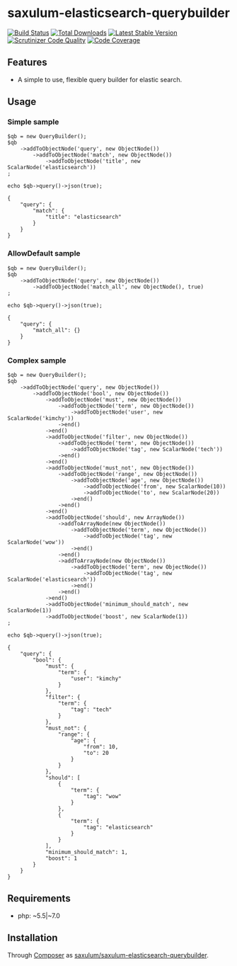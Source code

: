 # saxulum-elasticsearch-querybuilder

[![Build Status](https://api.travis-ci.org/saxulum/saxulum-elasticsearch-querybuilder.png?branch=master)](https://travis-ci.org/saxulum/saxulum-elasticsearch-querybuilder)
[![Total Downloads](https://poser.pugx.org/saxulum/saxulum-elasticsearch-querybuilder/downloads.png)](https://packagist.org/packages/saxulum/saxulum-elasticsearch-querybuilder)
[![Latest Stable Version](https://poser.pugx.org/saxulum/saxulum-elasticsearch-querybuilder/v/stable.png)](https://packagist.org/packages/saxulum/saxulum-elasticsearch-querybuilder)
[![Scrutinizer Code Quality](https://scrutinizer-ci.com/g/saxulum/saxulum-elasticsearch-querybuilder/badges/quality-score.png?b=master)](https://scrutinizer-ci.com/g/saxulum/saxulum-elasticsearch-querybuilder/?branch=master)
[![Code Coverage](https://scrutinizer-ci.com/g/saxulum/saxulum-elasticsearch-querybuilder/badges/coverage.png?b=master)](https://scrutinizer-ci.com/g/saxulum/saxulum-elasticsearch-querybuilder/?branch=master)

## Features

 * A simple to use, flexible query builder for elastic search.

## Usage

### Simple sample

```{.php}
$qb = new QueryBuilder();
$qb
    ->addToObjectNode('query', new ObjectNode())
        ->addToObjectNode('match', new ObjectNode())
            ->addToObjectNode('title', new ScalarNode('elasticsearch'))
;

echo $qb->query()->json(true);
```

```{.json}
{
    "query": {
        "match": {
            "title": "elasticsearch"
        }
    }
}
```

### AllowDefault sample

```{.php}
$qb = new QueryBuilder();
$qb
    ->addToObjectNode('query', new ObjectNode())
        ->addToObjectNode('match_all', new ObjectNode(), true)
;

echo $qb->query()->json(true);
```

```{.json}
{
    "query": {
        "match_all": {}
    }
}
```

### Complex sample

```{.php}
$qb = new QueryBuilder();
$qb
    ->addToObjectNode('query', new ObjectNode())
        ->addToObjectNode('bool', new ObjectNode())
            ->addToObjectNode('must', new ObjectNode())
                ->addToObjectNode('term', new ObjectNode())
                    ->addToObjectNode('user', new ScalarNode('kimchy'))
                ->end()
            ->end()
            ->addToObjectNode('filter', new ObjectNode())
                ->addToObjectNode('term', new ObjectNode())
                    ->addToObjectNode('tag', new ScalarNode('tech'))
                ->end()
            ->end()
            ->addToObjectNode('must_not', new ObjectNode())
                ->addToObjectNode('range', new ObjectNode())
                    ->addToObjectNode('age', new ObjectNode())
                        ->addToObjectNode('from', new ScalarNode(10))
                        ->addToObjectNode('to', new ScalarNode(20))
                    ->end()
                ->end()
            ->end()
            ->addToObjectNode('should', new ArrayNode())
                ->addToArrayNode(new ObjectNode())
                    ->addToObjectNode('term', new ObjectNode())
                        ->addToObjectNode('tag', new ScalarNode('wow'))
                    ->end()
                ->end()
                ->addToArrayNode(new ObjectNode())
                    ->addToObjectNode('term', new ObjectNode())
                        ->addToObjectNode('tag', new ScalarNode('elasticsearch'))
                    ->end()
                ->end()
            ->end()
            ->addToObjectNode('minimum_should_match', new ScalarNode(1))
            ->addToObjectNode('boost', new ScalarNode(1))
;

echo $qb->query()->json(true);
```

```{.json}
{
    "query": {
        "bool": {
            "must": {
                "term": {
                    "user": "kimchy"
                }
            },
            "filter": {
                "term": {
                    "tag": "tech"
                }
            },
            "must_not": {
                "range": {
                    "age": {
                        "from": 10,
                        "to": 20
                    }
                }
            },
            "should": [
                {
                    "term": {
                        "tag": "wow"
                    }
                },
                {
                    "term": {
                        "tag": "elasticsearch"
                    }
                }
            ],
            "minimum_should_match": 1,
            "boost": 1
        }
    }
}
```

## Requirements

 * php: ~5.5|~7.0

## Installation

Through [Composer](http://getcomposer.org) as [saxulum/saxulum-elasticsearch-querybuilder][1].

[1]: https://packagist.org/packages/saxulum/saxulum-elasticsearch-querybuilder
